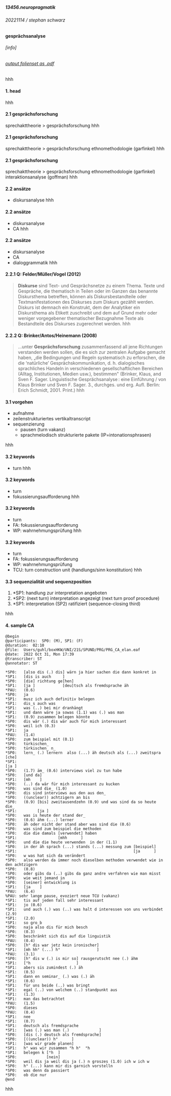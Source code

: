 ##### 13456.neuropragmatik
###### 20221114 / stephan schwarz
#### gesprächsanalyse
###### [info]
###### [output folienset as .pdf](https://ada-sub.rotefadenbuecher.de/skool/public/pr/2022-11-14/?print-pdf)
hhh
#### 1.     head
hhh
#### 2.1     gesprächsforschung
sprechakttheorie > gesprächsforschung
hhh
#### 2.1     gesprächsforschung
sprechakttheorie > gesprächsforschung
ethnomethodologie (garfinkel)
hhh
#### 2.1     gesprächsforschung
sprechakttheorie > gesprächsforschung
ethnomethodologie (garfinkel)
interaktionsanalyse (goffman)
hhh
#### 2.2   ansätze
- diskursanalyse
hhh
#### 2.2   ansätze
- diskursanalyse
- CA
hhh
#### 2.2   ansätze
- diskursanalyse
- CA
- dialoggrammatik
hhh
#### 2.2.1 Q: Felder/Müller/Vogel (2012)
> **Diskurse** sind Text- und Gesprächsnetze zu einem Thema. Texte und Gespräche, die thematisch in Teilen oder im Ganzen das benannte Diskursthema betreffen, können als Diskursbestandteile oder Textmanifestationen des Diskurses zum Diskurs gezählt werden. Diskurs ist demnach ein Konstrukt, dem der Analytiker ein Diskursthema als Etikett zuschreibt und dem auf Grund mehr oder weniger vorgegebener thematischer Bezugnahme Texte als Bestandteile des Diskurses zugerechnet werden.
hhh
#### 2.2.2 Q: Brinker/Antos/Heinemann (2008)
> ...unter **Gesprächsforschung** zusammenfassend all jene Richtungen verstanden werden sollen, die es sich zur zentralen Aufgabe gemacht haben, „die Bedingungen und Regeln systematisch zu erforschen, die die ‘natürliche’ Gesprächskommunikation, d. h. dialogisches sprachliches Handeln in verschiedenen gesellschaftlichen Bereichen (Alltag, Institutionen, Medien usw.), bestimmen" (Brinker, Klaus, and Sven F. Sager. Linguistische Gesprächsanalyse : eine Einführung / von Klaus Brinker und Sven F. Sager. 3., durchges. und erg. Aufl. Berlin: Erich Schmidt, 2001. Print.)
hhh
#### 3.1     vorgehen
- aufnahme
- zeilenstrukturiertes vertikaltranscript
- sequenzierung
    - pausen (turn vakanz)
    - sprachmelodisch strukturierte pakete (IP=intonationsphrasen)

hhh
#### 3.2    keywords
- turn
hhh
#### 3.2    keywords
- turn
- fokussierungsaufforderung
hhh
#### 3.2    keywords
- turn
- FA: fokussierungsaufforderung
- WP: wahrnehmungsprüfung
hhh
#### 3.2    keywords
- turn
- FA: fokussierungsaufforderung
- WP: wahrnehmungsprüfung
- TCU: turn construction unit (handlungs/sinn konstitution)
hhh
#### 3.3    sequenzialität und sequenzposition
1. *SP1: handlung zur interpretation angeboten
2. *SP2: (next turn) interpretation angezeigt (next turn proof procedure)
3. *SP1: interpretation (SP2) ratifiziert (sequence-closing third)

hhh
#### 4.     sample CA
```
@begin
@participants:  SP0: (M), SP1: (F)
@duration:  02:10
@file:  Users/guhl/boxHKW/UNI/21S/SPUND/PRG/PRG_CA_elan.eaf
@date:  2022 Oct 31, Mon 17:39
@transcriber: ST
@annotator: ST

*SP0:	[also dis (.) dis] wärn ja hier sachen die dann konkret in
*SP1:	[dis is auch     ]
*SP0:	[die] richtung ge[hen]
*SP1:	[ja ]            [deu]tsch als fremdsprache äh
*PAU:	(0.6)
*SP0:	ja
*SP1:	musz ich auch definitiv belegen
*SP1:	dis_s auch was
*SP1:	was (..) bei mir dranhängt
*SP1:	und dann wäre ja sowas (1.1) was (.) was man
*SP1:	(0.9) zusammen belegen könnte
*SP0:	dis wär (.) dis wär auch für mich interessant 
*SP0:	weil ich (0.3)
*SP1:	ja
*PAU:	(1.4)
*SP0:	zum beispiel mit (0.1) 
*SP0:	türkischen_  
*SP0:	türkischen_ n_
*SP0:	lern_ (.) lernern  also (...) äh deutsch als (...) zweitspra [che]
*SP1:	                                                             [ja ]
*SP0:	(1.7) äm_ (0.6) interviews viel zu tun habe 
*SP0:	[und da]
*SP1:	[mh    ]
*SP0:	(..) da wär für mich interessant zu kucken 
*SP0:	was sind die_ (1.0)
*SP0:	dis sind interviews aus den aus den_ 
*SP0:	((unclear)) achtzigern an bis
*SP0:	(0.9) [bis] zweitausendzehn (0.9) und was sind da so heute die_
*SP1:	      [ja ]
*SP0:	was is heute der stand der_  
*SP0:	(0.6) ähm (...) lerner
*SP0:	äh oder nicht der stand aber was sind die (0.6)
*SP0:	was sind zum beispiel die methoden 
*SP0:	die die damals [verwendet] haben
*SP1:	               [mhh      ]
*SP0:	und die die heute verwenden  in der (1.1)
*SP0:	in der äh sprach (...) stands (...) messung zum [beispiel]
*SP1:	                                                [ja      ]
*SP0:	w was hat sich da verändert
*SP0:	also werden da immer noch dieselben methoden verwendet wie in den achtzigern
*SP0:	(0.8) 
*SP0:	oder gibs da (..) gibs da ganz andre verfahren wie man misst
*SP0:	wie weit jemand in 
*SP0:	[seiner] entwicklung is
*SP1:	[ja    ] 
*PAU:	(6.4)
%PAU: sehr lange pause, evoziert neue TCU (vakanz)
*SP1:	tis auf jeden fall sehr interessant 
*SP1:	jo (0.6)
*SP1:	und auch (.) was (..) was halt d interessen von uns verbindet (2.9)
*SP1:	(2.0)
*SP1:	so gro_b
*SP0:	naja also dis für mich besch 
*SP0:	(0.3)
*SP0:	beschränkt sich dis auf die linguistik
*PAU:	(0.4)
*SP0:	[h° dis war jetz kein ironischer]
*SP1:	[mh hh° (...) h°                ]
*PAU:	(3.1)
*SP0:	[h° dis w (.) is mir so] rausgerutscht nee (.) ähm
*SP1:	[°h                    ]
*SP1:	abers sis zumindest (.) äh
*SP1:	(0.5) 
*SP1:	dann en seminar_ (.) was (.) äh 
*SP1:	(0.6)
*SP1:	für uns beide (..) was bringt 
*SP1:	egal (..) von welchem (..) standpunkt aus
*SP1:	(1.3)  
*SP1:	man das betrachtet
*PAU:	(1.5) 
*SP0:	dieses
*PAU:	(0.4)
*SP1:	nee 
*SP1:	(0.7) 
*SP1:	deutsch als fremdsprache
*SP1:	[was (.) was man (.)             ]
*SP0:	[dis (.) deutsch als fremdsprache]
*SP0:	[((unclear)) h°      ]
*SP1:	[was wir grade planen] 
*SP1:	h° was wir zusammen °h h°  °h 
*SP1:	belegen k [°h  ]
*SP0:	          [nein]
*SP0:	weil dis ja weil dis ja (.) n groszes (1.0) ich w ich w
*SP0:	h° (...) kann mir dis garnich vorstelln 
*SP0:	was denn da passiert 
*SP0:	ob die nur
@end
```
hhh

